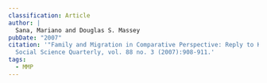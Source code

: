 ```yaml
---
classification: Article
author: |
  Sana, Mariano and Douglas S. Massey
pubDate: "2007"
citation: '"Family and Migration in Comparative Perspective: Reply to King."
  Social Science Quarterly, vol. 88 no. 3 (2007):908-911.'
tags:
  - MMP
---
```

